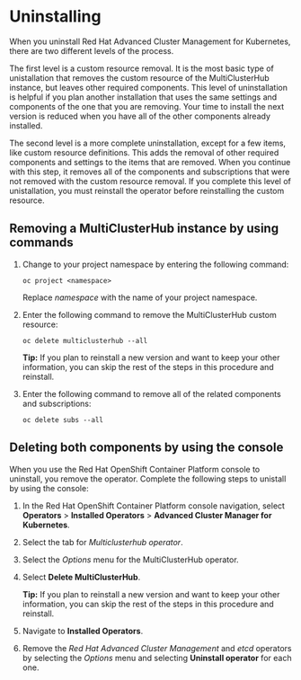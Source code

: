 # Uninstalling

When you uninstall Red Hat Advanced Cluster Management for Kubernetes, there are two different levels of the process. 

The first level is a custom resource removal. It is the most basic type of unistallation that removes the custom resource of the MultiClusterHub instance, but leaves other required components. This level of uninstallation is helpful if you plan another installation that uses the same settings and components of the one that you are removing. Your time to install the next version is reduced when you have all of the other components already installed. 

The second level is a more complete uninstallation, except for a few items, like custom resource definitions. This adds the removal of other required components and settings to the items that are removed. When you continue with this step, it removes all of the components and subscriptions that were not removed with the custom resource removal. If you complete this level of unistallation, you must reinstall the operator before reinstalling the custom resource.

## Removing a MultiClusterHub instance by using commands  

1. Change to your project namespace by entering the following command:

   ```
   oc project <namespace>
   ```

   Replace _namespace_ with the name of your project namespace.

2. Enter the following command to remove the MultiClusterHub custom resource:

   ```
   oc delete multiclusterhub --all
   ```

   **Tip:** If you plan to reinstall a new version and want to keep your other information, you can skip the rest of the steps in this procedure and reinstall.  

3. Enter the following command to remove all of the related components and subscriptions:

   ```
   oc delete subs --all
   ```

## Deleting both components by using the console

When you use the Red Hat OpenShift Container Platform console to uninstall, you remove the operator. Complete the following steps to unistall by using the console:

1. In the Red Hat OpenShift Container Platform console navigation, select **Operators** > **Installed Operators** > **Advanced Cluster Manager for Kubernetes**.

2. Select the tab for *Multiclusterhub operator*.

3. Select the *Options* menu for the MultiClusterHub operator. 

4. Select **Delete MultiClusterHub**.

   **Tip:** If you plan to reinstall a new version and want to keep your other information, you can skip the rest of the steps in this     procedure and reinstall.  

5. Navigate to **Installed Operators**. 

6. Remove the *Red Hat Advanced Cluster Management* and *etcd* operators by selecting the *Options* menu and selecting **Uninstall operator** for each one.

